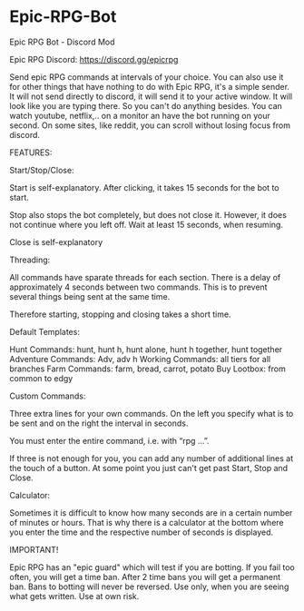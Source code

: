 # Epic-RPG-Bot
Epic RPG Bot - Discord Mod 

Epic RPG Discord: https://discord.gg/epicrpg

Send epic RPG commands at intervals of your choice. You can also use it for other things that have nothing to do with Epic RPG, it's a simple sender. It will not send directly to discord, it will send it to your active window. It will look like you are typing there. So you can't do anything besides. You can watch youtube, netflix,.. on a monitor an have the bot running on your second. On some sites, like reddit, you can scroll without losing focus from discord. 

FEATURES:

Start/Stop/Close:

Start is self-explanatory. After clicking, it takes 15 seconds for the bot to start.

Stop also stops the bot completely, but does not close it. However, it does not continue where you left off. Wait at least 15 seconds, when resuming.

Close is self-explanatory

Threading:

All commands have sparate threads for each section. There is a delay of approximately 4 seconds between two commands. This is to prevent several things being sent at the same time.

Therefore starting, stopping and closing takes a short time.


Default Templates:

Hunt Commands: hunt, hunt h, hunt alone, hunt h together, hunt together
Adventure Commands: Adv, adv h
Working Commands: all tiers for all branches
Farm Commands: farm, bread, carrot, potato
Buy Lootbox: from common to edgy


Custom Commands:

Three extra lines for your own commands. On the left you specify what is to be sent and on the right the interval in seconds.   

You must enter the entire command, i.e. with “rpg ...”. 

If three is not enough for you, you can add any number of additional lines at the touch of a button. At some point you just can't get past Start, Stop and Close.


Calculator:

Sometimes it is difficult to know how many seconds are in a certain number of minutes or hours. That is why there is a calculator at the bottom where you enter the time and the respective number of seconds is displayed.

IMPORTANT!

Epic RPG has an "epic guard" which will test if you are botting. If you fail too often, you will get a time ban. After 2 time bans you will get a permanent ban. Bans to botting will never be reversed. Use only, when you are seeing what gets written. Use at own risk.
